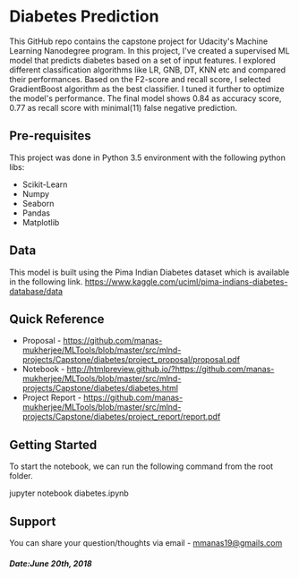 Diabetes Prediction
===================

This GitHub repo contains the capstone project for Udacity's Machine Learning Nanodegree program.
In this project, I've created a supervised ML model that predicts diabetes based on a set of input features.
I explored different classification algorithms like LR, GNB, DT, KNN etc and compared their performances.
Based on the F2-score and recall score, I selected GradientBoost algorithm as the best classifier. I tuned it further to optimize the model's performance.
The final model shows 0.84 as accuracy score, 0.77 as recall score with minimal(11) false negative prediction.

Pre-requisites
--------------

This project was done in Python 3.5 environment with the following python libs:

- Scikit-Learn
- Numpy
- Seaborn
- Pandas
- Matplotlib

Data
----

This model is built using the Pima Indian Diabetes dataset which is available in the following link.
https://www.kaggle.com/uciml/pima-indians-diabetes-database/data

Quick Reference
----------------

- Proposal - https://github.com/manas-mukherjee/MLTools/blob/master/src/mlnd-projects/Capstone/diabetes/project_proposal/proposal.pdf
- Notebook - http://htmlpreview.github.io/?https://github.com/manas-mukherjee/MLTools/blob/master/src/mlnd-projects/Capstone/diabetes/diabetes.html
- Project Report -  https://github.com/manas-mukherjee/MLTools/blob/master/src/mlnd-projects/Capstone/diabetes/project_report/report.pdf


Getting Started
---------------

To start the notebook, we can run the following command from the root folder.

jupyter notebook diabetes.ipynb


Support
-------

You can share your question/thoughts via email - mmanas19@gmails.com

##### Date:June 20th, 2018